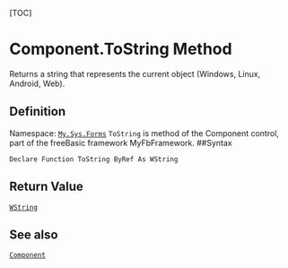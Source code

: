 [TOC]
# Component.ToString Method
Returns a string that represents the current object (Windows, Linux, Android, Web).
## Definition
Namespace: [`My.Sys.Forms`](My.Sys.Forms.md)
`ToString` is method of the Component control, part of the freeBasic framework MyFbFramework.
##Syntax
```freeBasic
Declare Function ToString ByRef As WString
```


## Return Value
[`WString`]("https://www.freebasic.net/wiki/KeyPgWString")
## See also
[`Component`](Component.md)
